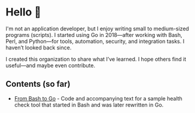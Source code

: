 # Hello 👋

I'm not an application developer, but I enjoy writing small to medium-sized programs (scripts). I started using Go in 2018—after working with Bash, Perl, and Python—for tools, automation, security, and integration tasks. I haven’t looked back since.

I created this organization to share what I’ve learned. I hope others find it useful—and maybe even contribute.

## Contents (so far)

* [From Bash to Go](https://github.com/go-hand/from-bash-to-go) - Code and accompanying text for a sample health check tool that started in Bash and was later rewritten in Go.
